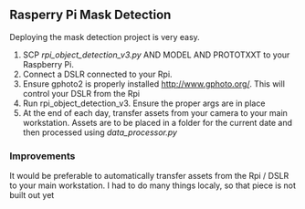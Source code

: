 ## Rasperry Pi Mask Detection

Deploying the mask detection project is very easy. 
1. SCP _rpi_object_detection_v3.py_ AND MODEL AND PROTOTXXT to your Raspberry Pi. 
2. Connect a DSLR connected to your Rpi.
3. Ensure gphoto2 is properly installed http://www.gphoto.org/. This will control your DSLR from the Rpi
4. Run rpi_object_detection_v3. Ensure the proper args are in place
5. At the end of each day, transfer assets from your camera to your main workstation. Assets are to be placed in a folder for the current date and then processed using _data_processor.py_


### Improvements
It would be preferable to automatically transfer assets from the Rpi / DSLR to your main workstation. I had to do many things localy, so that piece is not built out yet  
 

 

 